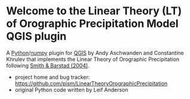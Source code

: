 # Welcome to the Linear Theory (LT) of Orographic Precipitation Model QGIS plugin

A [Python](http://python.org)/[numpy](http://numpy.org) plugin for [QGIS](http://www.qgis.org) by Andy Aschwanden and Constantine Khrulev that implements the Linear Theory of Orographic Precipitation following [Smith & Barstad (2004)](http://dx.doi.org/10.1175/1520-0469(2004)061<1377:ALTOOP>2.0.CO;2).

* project home and bug tracker: https://github.com/pism/LinearTheoryOrographicPrecipitation
* original Python code written by Leif Anderson
